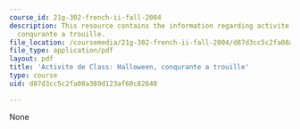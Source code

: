 ```yaml
---
course_id: 21g-302-french-ii-fall-2004
description: This resource contains the information regarding activite de Class halloween,
  conqurante a trouille.
file_location: /coursemedia/21g-302-french-ii-fall-2004/d87d3cc5c2fa08a389d123af60c82648_MIT21G_302_F04_trouille_F.pdf
file_type: application/pdf
layout: pdf
title: 'Activite de Class: Halloween, conqurante a trouille'
type: course
uid: d87d3cc5c2fa08a389d123af60c82648

---
```

None